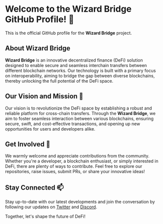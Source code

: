 # Welcome to the Wizard Bridge GitHub Profile! 👋

This is the official GitHub profile for the **Wizard Bridge** project.

## About Wizard Bridge

**Wizard Bridge** is an innovative decentralized finance (DeFi) solution designed to enable secure and seamless interchain transfers between different blockchain networks. Our technology is built with a primary focus on interoperability, aiming to bridge the gap between diverse blockchains, thereby unlocking the full potential of the DeFi space.

## Our Vision and Mission 🚀

Our vision is to revolutionize the DeFi space by establishing a robust and reliable platform for cross-chain transfers. Through the **Wizard Bridge**, we aim to foster seamless interaction between various blockchains, ensuring secure, swift, and cost-effective transactions, and opening up new opportunities for users and developers alike.

## Get Involved 🤝

We warmly welcome and appreciate contributions from the community. Whether you're a developer, a blockchain enthusiast, or simply interested in DeFi, there are plenty of ways to contribute. Feel free to explore our repositories, raise issues, submit PRs, or share your innovative ideas!

## Stay Connected 📫

Stay up-to-date with our latest developments and join the conversation by following our updates on [Twitter](https://twitter.com/wizard_bridge) and [Discord](https://discord.com/invite/wizard_bridge).

Together, let's shape the future of DeFi!
